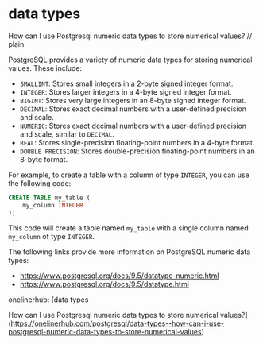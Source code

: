 # data types

How can I use Postgresql numeric data types to store numerical values?
// plain

PostgreSQL provides a variety of numeric data types for storing numerical values. These include:

- `SMALLINT`: Stores small integers in a 2-byte signed integer format.
- `INTEGER`: Stores larger integers in a 4-byte signed integer format.
- `BIGINT`: Stores very large integers in an 8-byte signed integer format.
- `DECIMAL`: Stores exact decimal numbers with a user-defined precision and scale.
- `NUMERIC`: Stores exact decimal numbers with a user-defined precision and scale, similar to `DECIMAL`.
- `REAL`: Stores single-precision floating-point numbers in a 4-byte format.
- `DOUBLE PRECISION`: Stores double-precision floating-point numbers in an 8-byte format.

For example, to create a table with a column of type `INTEGER`, you can use the following code:

```sql
CREATE TABLE my_table (
    my_column INTEGER
);
```

This code will create a table named `my_table` with a single column named `my_column` of type `INTEGER`.

The following links provide more information on PostgreSQL numeric data types:
- https://www.postgresql.org/docs/9.5/datatype-numeric.html
- https://www.postgresql.org/docs/9.5/datatype.html

onelinerhub: [data types

How can I use Postgresql numeric data types to store numerical values?](https://onelinerhub.com/postgresql/data-types--how-can-i-use-postgresql-numeric-data-types-to-store-numerical-values)